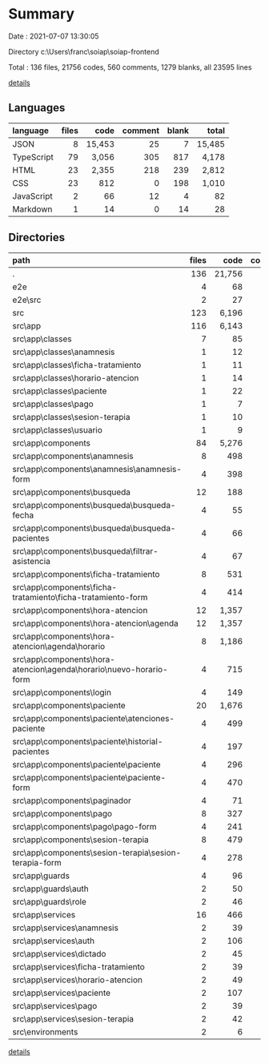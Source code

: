 # Summary

Date : 2021-07-07 13:30:05

Directory c:\Users\franc\soiap\soiap-frontend

Total : 136 files,  21756 codes, 560 comments, 1279 blanks, all 23595 lines

[details](details.md)

## Languages
| language | files | code | comment | blank | total |
| :--- | ---: | ---: | ---: | ---: | ---: |
| JSON | 8 | 15,453 | 25 | 7 | 15,485 |
| TypeScript | 79 | 3,056 | 305 | 817 | 4,178 |
| HTML | 23 | 2,355 | 218 | 239 | 2,812 |
| CSS | 23 | 812 | 0 | 198 | 1,010 |
| JavaScript | 2 | 66 | 12 | 4 | 82 |
| Markdown | 1 | 14 | 0 | 14 | 28 |

## Directories
| path | files | code | comment | blank | total |
| :--- | ---: | ---: | ---: | ---: | ---: |
| . | 136 | 21,756 | 560 | 1,279 | 23,595 |
| e2e | 4 | 68 | 8 | 11 | 87 |
| e2e\src | 2 | 27 | 1 | 8 | 36 |
| src | 123 | 6,196 | 522 | 1,246 | 7,964 |
| src\app | 116 | 6,143 | 450 | 1,219 | 7,812 |
| src\app\classes | 7 | 85 | 0 | 20 | 105 |
| src\app\classes\anamnesis | 1 | 12 | 0 | 3 | 15 |
| src\app\classes\ficha-tratamiento | 1 | 11 | 0 | 3 | 14 |
| src\app\classes\horario-atencion | 1 | 14 | 0 | 3 | 17 |
| src\app\classes\paciente | 1 | 22 | 0 | 4 | 26 |
| src\app\classes\pago | 1 | 7 | 0 | 2 | 9 |
| src\app\classes\sesion-terapia | 1 | 10 | 0 | 3 | 13 |
| src\app\classes\usuario | 1 | 9 | 0 | 2 | 11 |
| src\app\components | 84 | 5,276 | 390 | 966 | 6,632 |
| src\app\components\anamnesis | 8 | 498 | 48 | 105 | 651 |
| src\app\components\anamnesis\anamnesis-form | 4 | 398 | 41 | 81 | 520 |
| src\app\components\busqueda | 12 | 188 | 4 | 48 | 240 |
| src\app\components\busqueda\busqueda-fecha | 4 | 55 | 0 | 14 | 69 |
| src\app\components\busqueda\busqueda-pacientes | 4 | 66 | 1 | 16 | 83 |
| src\app\components\busqueda\filtrar-asistencia | 4 | 67 | 3 | 18 | 88 |
| src\app\components\ficha-tratamiento | 8 | 531 | 50 | 107 | 688 |
| src\app\components\ficha-tratamiento\ficha-tratamiento-form | 4 | 414 | 42 | 81 | 537 |
| src\app\components\hora-atencion | 12 | 1,357 | 94 | 196 | 1,647 |
| src\app\components\hora-atencion\agenda | 12 | 1,357 | 94 | 196 | 1,647 |
| src\app\components\hora-atencion\agenda\horario | 8 | 1,186 | 87 | 155 | 1,428 |
| src\app\components\hora-atencion\agenda\horario\nuevo-horario-form | 4 | 715 | 60 | 93 | 868 |
| src\app\components\login | 4 | 149 | 9 | 30 | 188 |
| src\app\components\paciente | 20 | 1,676 | 126 | 300 | 2,102 |
| src\app\components\paciente\atenciones-paciente | 4 | 499 | 47 | 101 | 647 |
| src\app\components\paciente\historial-pacientes | 4 | 197 | 8 | 34 | 239 |
| src\app\components\paciente\paciente | 4 | 296 | 26 | 61 | 383 |
| src\app\components\paciente\paciente-form | 4 | 470 | 33 | 68 | 571 |
| src\app\components\paginador | 4 | 71 | 6 | 22 | 99 |
| src\app\components\pago | 8 | 327 | 14 | 60 | 401 |
| src\app\components\pago\pago-form | 4 | 241 | 11 | 37 | 289 |
| src\app\components\sesion-terapia | 8 | 479 | 39 | 98 | 616 |
| src\app\components\sesion-terapia\sesion-terapia-form | 4 | 278 | 21 | 50 | 349 |
| src\app\guards | 4 | 96 | 0 | 37 | 133 |
| src\app\guards\auth | 2 | 50 | 0 | 19 | 69 |
| src\app\guards\role | 2 | 46 | 0 | 18 | 64 |
| src\app\services | 16 | 466 | 58 | 167 | 691 |
| src\app\services\anamnesis | 2 | 39 | 5 | 15 | 59 |
| src\app\services\auth | 2 | 106 | 3 | 38 | 147 |
| src\app\services\dictado | 2 | 45 | 3 | 18 | 66 |
| src\app\services\ficha-tratamiento | 2 | 39 | 5 | 15 | 59 |
| src\app\services\horario-atencion | 2 | 49 | 8 | 18 | 75 |
| src\app\services\paciente | 2 | 107 | 23 | 32 | 162 |
| src\app\services\pago | 2 | 39 | 5 | 15 | 59 |
| src\app\services\sesion-terapia | 2 | 42 | 6 | 16 | 64 |
| src\environments | 2 | 6 | 11 | 4 | 21 |

[details](details.md)